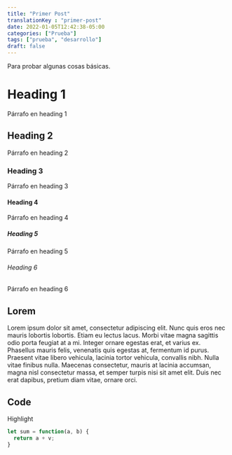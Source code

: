```yaml
---
title: "Primer Post"
translationKey : "primer-post"
date: 2022-01-05T12:42:38-05:00
categories: ["Prueba"]
tags: ["prueba", "desarrollo"]
draft: false
---
```


Para probar algunas cosas básicas.
<!--more-->

# Heading 1
Párrafo en heading 1

## Heading 2
Párrafo en heading 2

### Heading 3
Párrafo en heading 3

#### Heading 4
Párrafo en heading 4

##### Heading 5
Párrafo en heading 5

###### Heading 6
Párrafo en heading 6

## Lorem

Lorem ipsum dolor sit amet, consectetur adipiscing elit. Nunc quis eros nec mauris lobortis lobortis. Etiam eu lectus lacus. Morbi vitae magna sagittis odio porta feugiat at a mi. Integer ornare egestas erat, et varius ex. Phasellus mauris felis, venenatis quis egestas at, fermentum id purus. Praesent vitae libero vehicula, lacinia tortor vehicula, convallis nibh. Nulla vitae finibus nulla. Maecenas consectetur, mauris at lacinia accumsan, magna nisl consectetur massa, et semper turpis nisi sit amet elit. Duis nec erat dapibus, pretium diam vitae, ornare orci.

## Code

Highlight

```javascript
let sum = function(a, b) {
  return a + v;
}
```